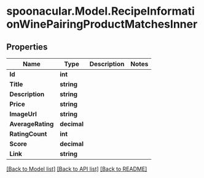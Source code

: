 # spoonacular.Model.RecipeInformationWinePairingProductMatchesInner

## Properties

Name | Type | Description | Notes
------------ | ------------- | ------------- | -------------
**Id** | **int** |  | 
**Title** | **string** |  | 
**Description** | **string** |  | 
**Price** | **string** |  | 
**ImageUrl** | **string** |  | 
**AverageRating** | **decimal** |  | 
**RatingCount** | **int** |  | 
**Score** | **decimal** |  | 
**Link** | **string** |  | 

[[Back to Model list]](../README.md#documentation-for-models) [[Back to API list]](../README.md#documentation-for-api-endpoints) [[Back to README]](../README.md)


